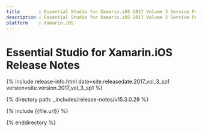 ```yaml
---
title       : Essential Studio for Xamarin.iOS 2017 Volume 3 Service Pack 1 Release Notes
description : Essential Studio for Xamarin.iOS 2017 Volume 3 Service Pack 1 Release Notes
platform    : Xamarin.iOS
---
```


# Essential Studio for Xamarin.iOS Release Notes

{% include release-info.html date=site.releasedate.2017_vol_3_sp1 version=site.version.2017_vol_3_sp1 %} 

{% directory path: _includes/release-notes/v15.3.0.29 %}

{% include {{file.url}} %}

{% enddirectory %}